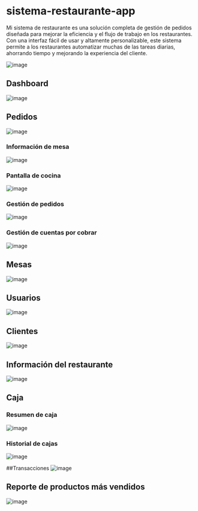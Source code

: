 # sistema-restaurante-app
Mi sistema de restaurante es una solución completa de gestión de pedidos diseñada para mejorar la eficiencia y el flujo de trabajo en los restaurantes. Con una interfaz fácil de usar y altamente personalizable, este sistema permite a los restaurantes automatizar muchas de las tareas diarias, ahorrando tiempo y mejorando la experiencia del cliente.

![image](https://github.com/SantiagoQP23/sistema-restaurante-app/assets/44738574/ee9dc82a-05a6-49f5-b781-e48cb288b6c8)

## Dashboard
![image](https://github.com/SantiagoQP23/sistema-restaurante-app/assets/44738574/039d7802-f0a4-4229-98ed-a117e7e2b320)

## Pedidos
![image](https://github.com/SantiagoQP23/sistema-restaurante-app/assets/44738574/3ddcc6fa-aa23-47c6-b36d-1f3fecb0a972)

### Información de mesa
![image](https://github.com/SantiagoQP23/sistema-restaurante-app/assets/44738574/f32c43ec-eb65-4081-837a-ba0a949d4970)

### Pantalla de cocina
![image](https://github.com/SantiagoQP23/sistema-restaurante-app/assets/44738574/6fa23947-a48b-420d-b4c5-593ad2192b21)

### Gestión de pedidos
![image](https://github.com/SantiagoQP23/sistema-restaurante-app/assets/44738574/cbe54a27-b6a4-4f81-854a-bb5102b9d291)


### Gestión de cuentas por cobrar
![image](https://github.com/SantiagoQP23/sistema-restaurante-app/assets/44738574/6732c1fc-ab01-4650-99f5-50bc319d4b7f)

## Mesas
![image](https://github.com/SantiagoQP23/sistema-restaurante-app/assets/44738574/79dcfd5c-dfe3-4400-bfa5-ee7674ae78b6)

## Usuarios
![image](https://github.com/SantiagoQP23/sistema-restaurante-app/assets/44738574/79da5248-389c-40a7-b3ca-52a757e1b3ff)

## Clientes
![image](https://github.com/SantiagoQP23/sistema-restaurante-app/assets/44738574/98328416-e98f-4bd6-8425-06ec6ece97ea)

## Información del restaurante
![image](https://github.com/SantiagoQP23/sistema-restaurante-app/assets/44738574/82ce40c3-3da9-4ad9-a9d6-795a5ad237d9)

## Caja
### Resumen de caja
![image](https://github.com/SantiagoQP23/sistema-restaurante-app/assets/44738574/d7aa92d0-6daf-449b-971c-b8bf9911eacb)

### Historial de cajas
![image](https://github.com/SantiagoQP23/sistema-restaurante-app/assets/44738574/cf5fb3a5-2285-4b7c-8f01-76bf4a60c6dc)

##Transacciones
![image](https://github.com/SantiagoQP23/sistema-restaurante-app/assets/44738574/932d7010-9750-48a8-b6bb-4f0e2762870e)

## Reporte de productos más vendidos
![image](https://github.com/SantiagoQP23/sistema-restaurante-app/assets/44738574/63a0fe59-7abe-405f-ad42-51f85a458ee4)




